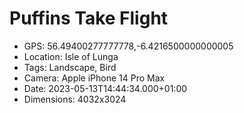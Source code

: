 # Puffins Take Flight

- GPS: 56.49400277777778,-6.4216500000000005
- Location: Isle of Lunga
- Tags: Landscape, Bird
- Camera: Apple iPhone 14 Pro Max
- Date: 2023-05-13T14:44:34.000+01:00
- Dimensions: 4032x3024
